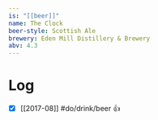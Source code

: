 ```yaml
---
is: "[[beer]]"
name: The Clock
beer-style: Scottish Ale
brewery: Eden Mill Distillery & Brewery
abv: 4.3
---
```

# Log
- [x] [[2017-08]] #do/drink/beer 👍
